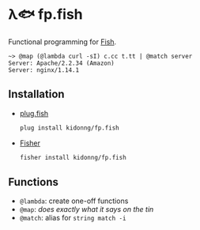# λ🐟 fp.fish

Functional programming for [Fish](https://fishshell.com/).

```
~> @map (@lambda curl -sI) c.cc t.tt | @match server
Server: Apache/2.2.34 (Amazon)
Server: nginx/1.14.1
```

## Installation

- [plug.fish](https://github.com/kidonng/plug.fish)

  ```sh
  plug install kidonng/fp.fish
  ```

- [Fisher](https://github.com/jorgebucaran/fisher)

  ```sh
  fisher install kidonng/fp.fish
  ```
## Functions

- `@lambda`: create one-off functions
- `@map`: _does exactly what it says on the tin_
- `@match`: alias for `string match -i`
